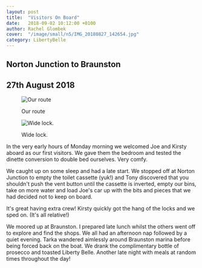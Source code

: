 ```yaml
---
layout: post
title:  "Visitors On Board"
date:   2018-09-02 10:12:00 +0100
author: Rachel Glombek
cover:  "/image/small/n5/IMG_20180827_142654.jpg"
category: LibertyBelle
---
```


<h2>Norton Junction to Braunston</h2>
<h2>27th August 2018</h2>


<figure>
 <img src="{{site.baseurl}}/image/maps/n5map.png" alt="Our route" >
 <figcaption>
 <p>Our route</p>
 </figcaption>
</figure>



<figure>
 <img src="{{site.baseurl}}/image/small/n5/IMG_20180827_142654.jpg" alt="Wide lock." >

 <figcaption>
 <p>Wide lock.</p>
 </figcaption>
</figure>


<p>In the very early hours of Monday morning we welcomed Joe and Kirsty aboard as our first visitors. We gave them the bedroom and tested the dinette conversion to double bed ourselves. Very comfy.</p>

<p>We caught up on some sleep and had a late start. We stopped off at Norton Junction to empty the toilet cassette (yuk!) and Tony discovered that you shouldn't push the vent button until the cassette is inverted, empty our bins, take on more water and load Joe's car up with the bits and pieces that we had decided not to keep on board.</p>

<p>It's great having extra crew! Kirsty quickly got the hang of the locks and we sped on. (It's all relative!)</p>

<p>We moored up at Braunston. I prepared late lunch whilst the others went off to explore and find the shops. We all had an afternoon nap followed by a quiet evening. Tarka wandered aimlessly around  Braunston marina before being forced back on the boat. We drank the complimentary bottle of prosecco and toasted Liberty Belle. Another late night with meals at random times throughout the day!</p>
